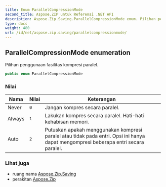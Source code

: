 ```yaml
---
title: Enum ParallelCompressionMode
second_title: Aspose.ZIP untuk Referensi .NET API
description: Aspose.Zip.Saving.ParallelCompressionMode enum. Pilihan penggunaan fasilitas kompresi paralel.
type: docs
weight: 480
url: /id/net/aspose.zip.saving/parallelcompressionmode/
---
```

## ParallelCompressionMode enumeration

Pilihan penggunaan fasilitas kompresi paralel.

```csharp
public enum ParallelCompressionMode
```

### Nilai

| Nama | Nilai | Keterangan |
| --- | --- | --- |
| Never | `0` | Jangan kompres secara paralel. |
| Always | `1` | Lakukan kompres secara paralel. Hati-hati kehabisan memori. |
| Auto | `2` | Putuskan apakah menggunakan kompresi paralel atau tidak pada entri. Opsi ini hanya dapat mengompresi beberapa entri secara paralel. |

### Lihat juga

* ruang nama [Aspose.Zip.Saving](../../aspose.zip.saving/)
* perakitan [Aspose.Zip](../../)


